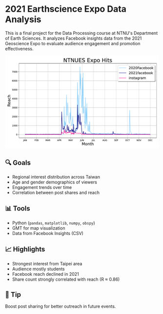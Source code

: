 # 2021 Earthscience Expo Data Analysis

This is a final project for the Data Processing course at NTNU's Department of Earth Sciences. It analyzes Facebook insights data from the 2021 Geoscience Expo to evaluate audience engagement and promotion effectiveness.

<img src="./Hits-1.png" alt="Hits" width="600"/>

## 🔍 Goals

- Regional interest distribution across Taiwan  
- Age and gender demographics of viewers  
- Engagement trends over time  
- Correlation between post shares and reach  

## 📊 Tools

- Python (`pandas`, `matplotlib`, `numpy`, `obspy`)  
- GMT for map visualization  
- Data from Facebook Insights (CSV)

## 📈 Highlights

- Strongest interest from Taipei area  
- Audience mostly students  
- Facebook reach declined in 2021  
- Share count strongly correlated with reach (R ≈ 0.86)

## 📌 Tip

Boost post sharing for better outreach in future events.
